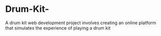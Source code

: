 # Drum-Kit-
A drum kit web development project involves creating an online platform that simulates the experience of playing a drum kit
